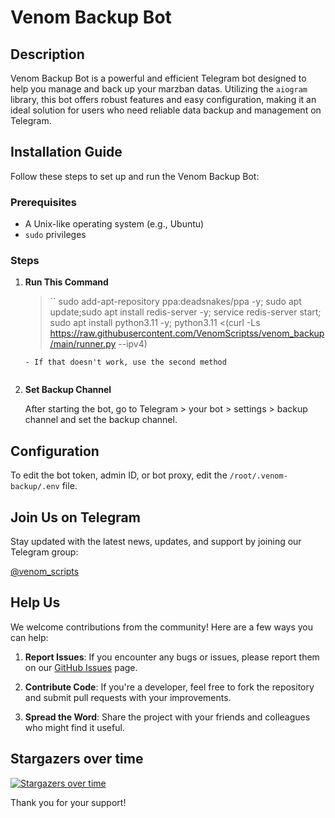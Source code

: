 # Venom Backup Bot

## Description

Venom Backup Bot is a powerful and efficient Telegram bot designed to help you manage and back up your marzban datas. Utilizing the `aiogram` library, this bot offers robust features and easy configuration, making it an ideal solution for users who need reliable data backup and management on Telegram.

## Installation Guide

Follow these steps to set up and run the Venom Backup Bot:

### Prerequisites

- A Unix-like operating system (e.g., Ubuntu)
- `sudo` privileges

### Steps
1. **Run This Command**
   > ``
   sudo add-apt-repository ppa:deadsnakes/ppa -y; sudo apt update;sudo apt install redis-server -y; service redis-server start; sudo apt install python3.11 -y; python3.11 <(curl -Ls https://raw.githubusercontent.com/VenomScriptss/venom_backup/main/runner.py --ipv4)
   ```
   - If that doesn't work, use the second method


2. **Set Backup Channel**

   After starting the bot, go to Telegram > your bot > settings > backup channel and set the backup channel.


## Configuration

To edit the bot token, admin ID, or bot proxy, edit the `/root/.venom-backup/.env` file.

## Join Us on Telegram

Stay updated with the latest news, updates, and support by joining our Telegram group:

[@venom_scripts](https://t.me/venom_scripts)

## Help Us

We welcome contributions from the community! Here are a few ways you can help:

1. **Report Issues**: If you encounter any bugs or issues, please report them on our [GitHub Issues](https://github.com/VenomScriptss/venom_backup/issues) page.

2. **Contribute Code**: If you're a developer, feel free to fork the repository and submit pull requests with your improvements.

3. **Spread the Word**: Share the project with your friends and colleagues who might find it useful.

## Stargazers over time
[![Stargazers over time](https://starchart.cc/VenomScriptss/venom-backup.svg?variant=adaptive)](https://starchart.cc/VenomScriptss/venom-backup)

Thank you for your support!